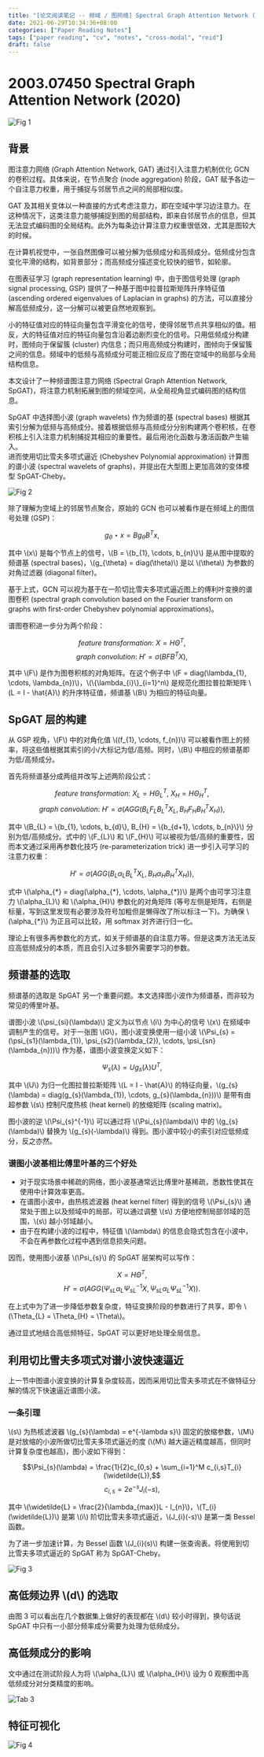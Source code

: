 ```yaml
---
title: "[论文阅读笔记 -- 频域 / 图网络] Spectral Graph Attention Network (2020)"
date: 2021-06-29T10:34:36+08:00
categories: ["Paper Reading Notes"]
tags: ["paper reading", "cv", "notes", "cross-modal", "reid"]
draft: false
---
```


# 2003.07450 Spectral Graph Attention Network (2020)

![Fig 1](/images/2021/PRN25/1.png)

## 背景

图注意力网络 (Graph Attention Network, GAT) 通过引入注意力机制优化 GCN 的卷积过程。具体来说，在节点聚合 (node aggregation) 阶段，GAT 赋予各边一个自注意力权重，用于捕捉与邻居节点之间的局部相似度。    

GAT 及其相关变体以一种直接的方式考虑注意力，即在空域中学习边注意力。在这种情况下，这类注意力能够捕捉到图的局部结构，即来自邻居节点的信息，但其无法显式编码图的全局结构。此外为每条边计算注意力权重很低效，尤其是图较大的时候。  

在计算机视觉中，一张自然图像可以被分解为低频成分和高频成分。低频成分包含变化平滑的结构，如背景部分；而高频成分描述变化较快的细节，如轮廓。  

在图表征学习 (graph representation learning) 中，由于图信号处理 (graph signal processing, GSP) 提供了一种基于图中拉普拉斯矩阵升序特征值 (ascending ordered eigenvalues of Laplacian in graphs) 的方法，可以直接分解高低频成分，这一分解可以被更自然地观察到。  

小的特征值对应的特征向量包含平滑变化的信号，使得邻居节点共享相似的值。相反，大的特征值对应的特征向量包含沿着边剧烈变化的信号。只用低频成分构建时，图倾向于保留簇 (cluster) 内信息；而只用高频成分构建时，图倾向于保留簇之间的信息。频域中的低频与高频成分可能正相应反应了图在空域中的局部与全局结构信息。  

本文设计了一种频谱图注意力网络 (Spectral Graph Attention Network, SpGAT)，将注意力机制拓展到图的频域空间，从全局视角显式编码图的结构信息。  

SpGAT 中选择图小波 (graph wavelets) 作为频谱的基 (spectral bases) 根据其索引分解为低频与高频成分。接着根据低频与高频成分分别构建两个卷积核，在卷积核上引入注意力机制捕捉其相应的重要性。最后用池化函数与激活函数产生输入。  
进而使用切比雪夫多项式逼近 (Chebyshev Polynomial approximation) 计算图的谱小波 (spectral wavelets of graphs)，并提出在大型图上更加高效的变体模型 SpGAT-Cheby。  

![Fig 2](/images/2021/PRN25/2.png)

除了理解为空域上的邻居节点聚合，原始的 GCN 也可以被看作是在频域上的图信号处理 (GSP)：  

$$g_{\theta} \star x = Bg_{\theta}B^Tx,$$  

其中 \\(x\\) 是每个节点上的信号，\\(B = \\{b_{1}, \cdots, b_{n}\\}\\) 是从图中提取的频谱基 (spectral bases)，\\(g_{\theta} = diag(\theta)\\) 是以 \\(\theta\\) 为参数的对角过滤器 (diagonal filter)。  

基于上式，GCN 可以视为基于在一阶切比雪夫多项式逼近图上的傅利叶变换的谱图卷积 (spectral graph convolution based on the Fourier transform on graphs with first-order Chebyshev polynomial approximations)。  

谱图卷积进一步分为两个阶段：  

$$feature \ transformation: \ X = H\Theta^T,$$
$$graph \ convolution: \ H' = \sigma(BFB^TX),$$  

其中 \\(F\\) 是作为图卷积核的对角矩阵。在这个例子中 \\(F = diag(\lambda_{1}, \cdots, \lambda_{n})\\)，\\(\\{\lambda_{i}\\}_{i=1}^n\\) 是规范化图拉普拉斯矩阵 \\(L = I - \hat{A}\\) 的升序特征值，频谱基 \\(B\\) 为相应的特征向量。  

## SpGAT 层的构建

从 GSP 视角，\\(F\\) 中的对角化值 \\((f_{1}, \cdots, f_{n})\\) 可以被看作图上的频率，将这些值根据其索引的小/大标记为低/高频。同时，\\(B\\) 中相应的频谱基即为低/高频成分。  

首先将频谱基分成两组并改写上述两阶段公式：  

$$feature \ transformation: \ X_{L} = H\Theta_{L}^T, \ X_{H} = H\Theta_{H}^T,$$
$$graph \ convolution: \ H' = \sigma(AGG(B_{L}F_{L}B_{L}^TX_{L}, B_{H}F_{H}B_{H}^TX_{H})),$$  

其中 \\(B_{L} = \\{b_{1}, \cdots, b_{d}\\}, B_{H} = \\{b_{d+1}, \cdots, b_{n}\\}\\) 分别为低/高频成分。式中的 \\(F_{L}\\) 和 \\(F_{H}\\) 可以被视为低/高频的重要性，因而本文通过采用再参数化技巧 (re-parameterization trick) 进一步引入可学习的注意力权重：  

$$H' = \sigma(AGG(B_{L}\alpha_{L}B_{L}^TX_{L}, B_{H}\alpha_{H}B_{H}^TX_{H})),$$  

式中 \\(\alpha_{\*} = diag(\alpha_{\*}, \cdots, \alpha_{\*})\\) 是两个由可学习注意力 \\(\alpha_{L}\\) 和 \\(\alpha_{H}\\) 参数化的对角矩阵 (等号左侧是矩阵，右侧是标量，写到这里发现有必要涉及符号加粗但是懒得改了所以标注一下)。为确保 \\(\alpha_{\*}\\) 为正且可以比较，用 softmax 对齐进行归一化。  

理论上有很多再参数化的方式，如关于频谱基的自注意力等。但是这类方法无法反应高低频成分的本质，而且会引入过多额外需要学习的参数。  

## 频谱基的选取

频谱基的选取是 SpGAT 另一个重要问题。本文选择图小波作为频谱基，而非较为常见的傅里叶基。  

谱图小波 \\(\psi_{si}(\lambda)\\) 定义为以节点 \\(i\\) 为中心的信号 \\(x\\) 在频域中调制产生的信号。对于一张图 \\(G\\)，图小波变换使用一组小波 \\(\Psi_{s} = (\psi_{s1}(\lambda_{1}), \psi_{s2}(\lambda_{2}), \cdots, \psi_{sn}(\lambda_{n}))\\) 作为基，谱图小波变换定义如下：  

$$\Psi_{s}(\lambda) = Ug_{s}(\lambda)U^T,$$  

其中 \\(U\\) 为归一化图拉普拉斯矩阵 \\(L = I - \hat{A}\\) 的特征向量，\\(g_{s}(\lambda) = diag(g_{s}(\lambda_{1}), \cdots, g_{s}(\lambda_{n}))\\) 是带有由超参数 \\(s\\) 控制尺度热核 (heat kernel) 的放缩矩阵 (scaling matrix)。  

图小波的逆 \\(\Psi_{s}^{-1}\\) 可以通过将 \\(\Psi_{s}(\lambda)\\) 中的 \\(g_{s}(\lambda)\\) 替换为 \\(g_{s}(-\lambda)\\) 得到。图小波中较小的索引对应低频成分，反之亦然。  

### 谱图小波基相比傅里叶基的三个好处
+ 对于现实场景中稀疏的网络，图小波基通常远比傅里叶基稀疏，悉数性使其在使用中计算效率更高。  
+ 在谱图小波中，由热核滤波器 (heat kernel filter) 得到的信号 \\(\Psi_{s}\\) 通常处于图上以及频域中的局部，可以通过调整 \\(s\\) 方便地控制局部邻域的范围，\\(s\\) 越小邻域越小。  
+ 由于在构建小波的过程中，特征值 \\(\lambda\\) 的信息会隐式包含在小波中，不会在再参数化过程中遇到信息损失问题。  

因而，使用图小波基 \\(\Psi_{s}\\) 的 SpGAT 层架构可以写作：  

$$X = H\Theta^T,$$
$$H' = \sigma(AGG(\Psi_{sL}\alpha_{L}\Psi_{sL}^{-1}X, \Psi_{sL}\alpha_{L}\Psi_{sL}^{-1}X)).$$  

在上式中为了进一步降低参数复杂度，特征变换阶段的参数进行了共享，即令 \\(\Theta_{L} = \Theta_{H} = \Theta\\)。  

通过显式地结合高低频特征，SpGAT 可以更好地处理全局信息。  

## 利用切比雪夫多项式对谱小波快速逼近

上一节中图谱小波变换的计算复杂度较高，因而采用切比雪夫多项式在不做特征分解的情况下快速逼近谱图小波。  

### 一条引理

\\(s\\) 为热核滤波器 \\(g_{s}(\lambda) = e^{-\lambda s}\\) 固定的放缩参数，\\(M\\) 是对放缩的小波所做切比雪夫多项式逼近的度 (\\(M\\) 越大逼近精度越高，但同时计算复杂度也越高)，图小波如下得到：  

$$\Psi_{s}(\lambda) = \frac{1}{2}c_{0,s} + \sum_{i=1}^M c_{i,s}T_{i}(\widetilde{L}),$$
$$c_{i,s} = 2e^{-s}J_{i}(-s),$$  

其中 \\(\widetilde{L} = \frac{2}{\lambda_{max}}L - I_{n}\\)，\\(T_{i}(\widetilde{L})\\) 是第 \\(i\\) 阶切比雪夫多项式逼近，\\(J_{i}(-s)\\) 是第一类 Bessel 函数。  

为了进一步加速计算，为 Bessel 函数 \\(J_{i}(s)\\) 构建一张查询表。将使用到切比雪夫多项式逼近的 SpGAT 称为 SpGAT-Cheby。  

![Fig 3](/images/2021/PRN25/3.png)

## 高低频边界 \\(d\\) 的选取

由图 3 可以看出在几个数据集上做好的表现都在 \\(d\\) 较小时得到，换句话说 SpGAT 中只有一小部分频率成分需要为处理为低频成分。  

## 高低频成分的影响

文中通过在测试阶段人为将 \\(\alpha_{L}\\) 或 \\(\alpha_{H}\\) 设为 0 观察图中高低频成分对分类精度的影响。  

![Tab 3](/images/2021/PRN25/T3.png)

## 特征可视化

![Fig 4](/images/2021/PRN25/4.png)
